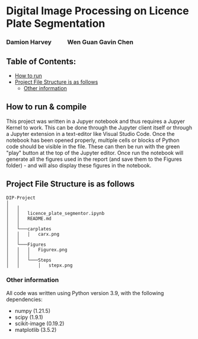 # Digital Image Processing on Licence Plate Segmentation

### Damion Harvey&nbsp;&nbsp;&nbsp;&nbsp;&nbsp;&nbsp;&nbsp;&nbsp;&nbsp;&nbsp; Wen Guan Gavin Chen

<!-- TOC -->

## Table of Contents:
* [How to run](#how-to-run--compile)
* [Project File Structure is as follows](#project-file-structure-is-as-follows)
    * [Other information](#other-information)


<!-- TOC -->

## How to run & compile

This project was written in a Jupyer notebook and thus requires a Jupyer Kernel to work. This can be done through the Jupyter client itself or through a Jupyter extension in a text-editor like Visual Studio Code. Once the notebook has been opened properly, multiple cells or blocks of Python code should be visible in the file. These can then be run with the green "play" button at the top of the Jupyter editor. Once run the notebook will generate all the figures used in the report (and save them to the Figures folder) - and will also display these figures in the notebook.


## Project File Structure is as follows
```
DIP-Project
│
│   │   
│   │   licence_plate_segmentor.ipynb
│   │   README.md
│   │   
│   └───carplates
│   │   │   carx.png
│   │
│   └───Figures
│   │   │   Figurex.png
│   │   │   
│   │   └───Steps
│   │       │   stepx.png

```

### Other information

All code was written using Python version 3.9, with the following dependencies:
- numpy (1.21.5)
- scipy (1.9.1)
- scikit-image (0.19.2)
- matplotlib (3.5.2)
